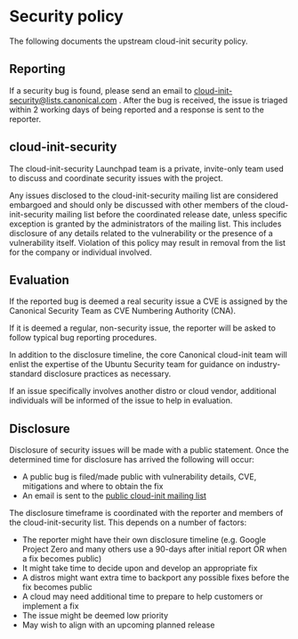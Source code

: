 # Security policy

The following documents the upstream cloud-init security policy.

## Reporting

If a security bug is found, please send an email to
cloud-init-security@lists.canonical.com . After the bug is received,
the issue is triaged within 2 working days of being reported and a response
is sent to the reporter.

## cloud-init-security

The cloud-init-security Launchpad team is a private, invite-only team used to
discuss and coordinate security issues with the project.

Any issues disclosed to the cloud-init-security mailing list are considered
embargoed and should only be discussed with other members of the
cloud-init-security mailing list before the coordinated release date, unless
specific exception is granted by the administrators of the mailing list. This
includes disclosure of any details related to the vulnerability or the
presence of a vulnerability itself. Violation of this policy may result in
removal from the list for the company or individual involved.

## Evaluation

If the reported bug is deemed a real security issue a CVE is assigned by
the Canonical Security Team as CVE Numbering Authority (CNA).

If it is deemed a regular, non-security issue, the reporter will be asked to
follow typical bug reporting procedures.

In addition to the disclosure timeline, the core Canonical cloud-init team
will enlist the expertise of the Ubuntu Security team for guidance on
industry-standard disclosure practices as necessary.

If an issue specifically involves another distro or cloud vendor, additional
individuals will be informed of the issue to help in evaluation.

## Disclosure

Disclosure of security issues will be made with a public statement. Once the
determined time for disclosure has arrived the following will occur:

* A public bug is filed/made public with vulnerability details, CVE,
  mitigations and where to obtain the fix
* An email is sent to the [public cloud-init mailing list](https://lists.launchpad.net/cloud-init/)

The disclosure timeframe is coordinated with the reporter and members of the
cloud-init-security list. This depends on a number of factors:

* The reporter might have their own disclosure timeline (e.g. Google Project
  Zero and many others use a 90-days after initial report OR when a fix
  becomes public)
* It might take time to decide upon and develop an appropriate fix
* A distros might want extra time to backport any possible fixes before
  the fix becomes public
* A cloud may need additional time to prepare to help customers or implement
  a fix
* The issue might be deemed low priority
* May wish to align with an upcoming planned release
